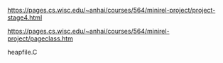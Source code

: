 https://pages.cs.wisc.edu/~anhai/courses/564/minirel-project/project-stage4.html

https://pages.cs.wisc.edu/~anhai/courses/564/minirel-project/pageclass.htm

heapfile.C
